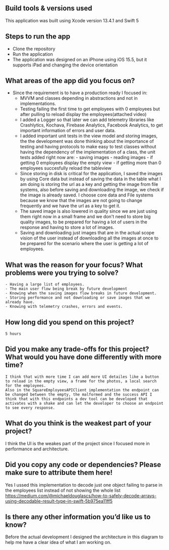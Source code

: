 ## Build tools & versions used
This application was built using Xcode version 13.4.1 and Swift 5

## Steps to run the app
- Clone the repository
- Run the application
- The application was designed on an iPhone using iOS 15.5, but it supports iPad and changing the device orientation

## What areas of the app did you focus on?
- Since the requirement is to have a production ready I focused in:
    - MVVM and classes depending in abstractions and not in implementations.
    - Testing failing the first time to get employees with 0 employees but after pulling to reload display the employees(attached video)
    - I added a Logger so that later we can add telemetry libraries like Crashlytics, Kochava, Firebase Analytics, Facebook Analytics, to get important information of errors and user data.
    - I added important unit tests in the view model and storing images, the the development was done thinking about the importance of testing and having protocols to make easy to test classes without having the dependency of the implementation of a class, the unit tests added right now are: 
            - saving images
            - reading images
            - if getting 0 employees display the empty view
            - if getting more than 0 employees succesfully reload the tableview 
    - Since storing in disk is critical for the application, I saved the images by using Core data but instead of saving the data in the table what I am doing is storing the url as a key and getting the image from file systems, also before saving and downloading the image, we check if the image is already saved.
        I choose core data and File systems because we know that the images are not going to change frequently and we have the url as a key to get it.
    - The saved image is also lowered in quality since we are just using them right now in a small frame and we don't need to store big quality images, to be prepared for having a lot of users in the response and having to store a lot of images.
    - Saving and downloading just images that are in the actual scope vision of the user instead of downloading all the images at once to be prepared for the scenario where the user is getting a lot of employees.

## What was the reason for your focus? What problems were you trying to solve?
    - Having a large list of employees.
    - The main user flow being break by future development
    - Knowing when the saving images flow breaks in future development.
    - Storing performance and not downloading or save images that we already have.
    - Knowing with telemetry crashes, errors and events.

## How long did you spend on this project?
    5 hours

## Did you make any trade-offs for this project? What would you have done differently with more time?
    I think that with more time I can add more UI detailes like a button to reload in the empty view, a frame for the photos, a local search for the employees.
    Also in the SquareEmployeesAPIClient implementation the endpoint can be changed between the empty, the malformed and the success API I think that with this endpoints a dev tool can be developed that activates with a shake and can let the developer to choose an endpoint to see every response.

## What do you think is the weakest part of your project?
I think the UI is the weakes part of the project since I focused more in performance and architecture.

## Did you copy any code or dependencies? Please make sure to attribute them here!
Yes I ussed this implementation to decode just one object failing to parse in the employees list instead of not showing the whole list
https://medium.com/@michaeldouglascs/how-to-safely-decode-arrays-using-decodable-result-type-in-swift-5b975ea11ff5

## Is there any other information you’d like us to know?
Before the actual development I designed the architecture in this diagram to help me have a clear idea of what I am working on.

